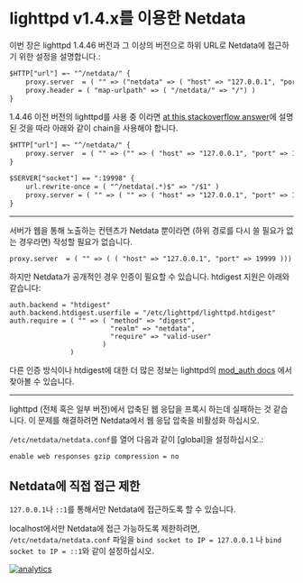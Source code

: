 # lighttpd v1.4.x를 이용한 Netdata

이번 장은 lighttpd 1.4.46 버전과 그 이상의 버전으로 하위 URL로 Netdata에 접근하기 위한 설정을 설명합니다.:

```txt
$HTTP["url"] =~ "^/netdata/" {
    proxy.server  = ( "" => ("netdata" => ( "host" => "127.0.0.1", "port" => 19999 )))
    proxy.header = ( "map-urlpath" => ( "/netdata/" => "/") )
}
```

1.4.46 이전 버전의 lighttpd를 사용 중 이라면 [at this stackoverflow answer](http://stackoverflow.com/questions/14536554/lighttpd-configuration-to-proxy-rewrite-from-one-domain-to-another)에 설명된 것을 따라 아래와 같이 chain을 사용해야 합니다.

```txt
$HTTP["url"] =~ "^/netdata/" {
    proxy.server  = ( "" => ("" => ( "host" => "127.0.0.1", "port" => 19998 )))
}

$SERVER["socket"] == ":19998" {
    url.rewrite-once = ( "^/netdata(.*)$" => "/$1" )
    proxy.server = ( "" => ( "" => ( "host" => "127.0.0.1", "port" => 19999 )))
}
```

---

서버가 웹을 통해 노출하는 컨텐츠가 Netdata 뿐이라면 (하위 경로를 다시 쓸 필요가 없는 경우라면) 작성할 필요가 없습니다.

```
proxy.server  = ( "" => ( ( "host" => "127.0.0.1", "port" => 19999 )))
```

하지만 Netdata가 공개적인 경우 인증이 필요할 수 있습니다. htdigest 지원은 아래와 같습니다:

```
auth.backend = "htdigest"
auth.backend.htdigest.userfile = "/etc/lighttpd/lighttpd.htdigest"
auth.require = ( "" => ( "method" => "digest", 
                         "realm" => "netdata", 
                         "require" => "valid-user" 
                       )
               )
```

다른 인증 방식이나 htdigest에 대한 더 많은 정보는 lighttpd의 [mod_auth docs](http://redmine.lighttpd.net/projects/lighttpd/wiki/Docs_ModAuth) 에서 찾아볼 수 있습니다.

---

lighttpd (전체 혹은 일부 버전)에서 압축된 웹 응답을 프록시 하는데 실패하는 것 같습니다.
이 문제를 해결하려면 Netdata에서 웹 응답 압축을 비활성화 하십시오.

`/etc/netdata/netdata.conf`를 열어 다음과 같이 [global]을 설정하십시오.:

```
enable web responses gzip compression = no
```

## Netdata에 직접 접근 제한 

`127.0.0.1`나 `::1`를 통해서만 Netdata에 접근하도록 할 수 있습니다.

localhost에서만 Netdata에 접근 가능하도록 제한하려면, `/etc/netdata/netdata.conf` 파일을 `bind socket to IP = 127.0.0.1` 나 `bind socket to IP = ::1`와 같이 설정하십시오.

[![analytics](https://www.google-analytics.com/collect?v=1&aip=1&t=pageview&_s=1&ds=github&dr=https%3A%2F%2Fgithub.com%2Fnetdata%2Fnetdata&dl=https%3A%2F%2Fmy-netdata.io%2Fgithub%2Fdocs%2FRunning-behind-lighttpd&_u=MAC~&cid=5792dfd7-8dc4-476b-af31-da2fdb9f93d2&tid=UA-64295674-3)](<>)

